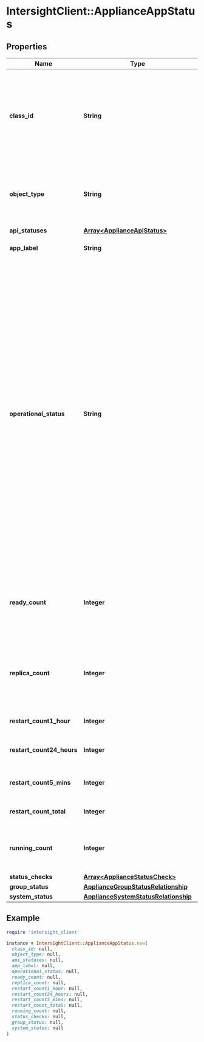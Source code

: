 # IntersightClient::ApplianceAppStatus

## Properties

| Name | Type | Description | Notes |
| ---- | ---- | ----------- | ----- |
| **class_id** | **String** | The fully-qualified name of the instantiated, concrete type. This property is used as a discriminator to identify the type of the payload when marshaling and unmarshaling data. | [default to &#39;appliance.AppStatus&#39;] |
| **object_type** | **String** | The fully-qualified name of the instantiated, concrete type. The value should be the same as the &#39;ClassId&#39; property. | [default to &#39;appliance.AppStatus&#39;] |
| **api_statuses** | [**Array&lt;ApplianceApiStatus&gt;**](ApplianceApiStatus.md) |  | [optional] |
| **app_label** | **String** | Unique label to identify the application. | [optional][readonly] |
| **operational_status** | **String** | Operational status of the application. Operational status is based on the result of the status checks. If result of any check is Critical, then its value is Impaired. Otherwise, if result of any check is Warning, then its value is AttentionNeeded. If all checks are OK, then its value is Operational. * &#x60;Unknown&#x60; - Operational status of the Intersight Appliance entity is Unknown. * &#x60;Operational&#x60; - Operational status of the Intersight Appliance entity is Operational. * &#x60;Impaired&#x60; - Operational status of the Intersight Appliance entity is Impaired. * &#x60;AttentionNeeded&#x60; - Operational status of the Intersight Appliance entity is AttentionNeeded. | [optional][readonly][default to &#39;Unknown&#39;] |
| **ready_count** | **Integer** | Number of replicas ready.  The number of instances of the application currently ready to perform its intended functions. | [optional][readonly] |
| **replica_count** | **Integer** | Number of replicas provisioned. The number of instances of the application provisioned to run on the Intersight appliance. | [optional][readonly] |
| **restart_count1_hour** | **Integer** | Number of instance restarts in the last hour. | [optional][readonly] |
| **restart_count24_hours** | **Integer** | Number of instance restarts in the last 24 hours. | [optional][readonly] |
| **restart_count5_mins** | **Integer** | Number of instance restarts in the last 5 minutes. | [optional][readonly] |
| **restart_count_total** | **Integer** | Total number of restarts since last deployment. | [optional][readonly] |
| **running_count** | **Integer** | Number of replicas running. The number of instances of the application currently running. | [optional][readonly] |
| **status_checks** | [**Array&lt;ApplianceStatusCheck&gt;**](ApplianceStatusCheck.md) |  | [optional] |
| **group_status** | [**ApplianceGroupStatusRelationship**](ApplianceGroupStatusRelationship.md) |  | [optional] |
| **system_status** | [**ApplianceSystemStatusRelationship**](ApplianceSystemStatusRelationship.md) |  | [optional] |

## Example

```ruby
require 'intersight_client'

instance = IntersightClient::ApplianceAppStatus.new(
  class_id: null,
  object_type: null,
  api_statuses: null,
  app_label: null,
  operational_status: null,
  ready_count: null,
  replica_count: null,
  restart_count1_hour: null,
  restart_count24_hours: null,
  restart_count5_mins: null,
  restart_count_total: null,
  running_count: null,
  status_checks: null,
  group_status: null,
  system_status: null
)
```

